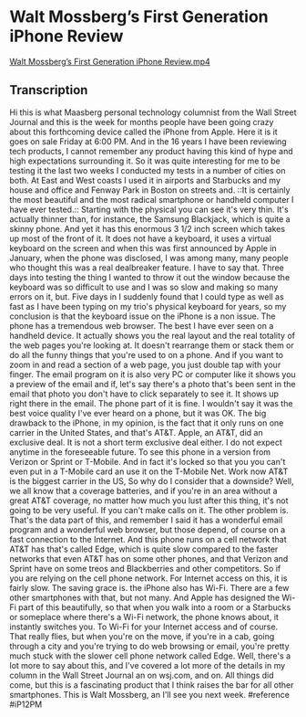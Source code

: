 # Walt Mossberg’s First Generation iPhone Review
<a href='Walt%20Mossberg%E2%80%99s%20First%20Generation%20iPhone%20Review.mp4'>Walt Mossberg’s First Generation iPhone Review.mp4</a>
## Transcription
Hi this is what Maasberg personal technology columnist from the Wall Street Journal and this is the week for months people have been going crazy about this forthcoming device called the iPhone from Apple.
Here it is it goes on sale Friday at 6:00 PM.
And in the 16 years I have been reviewing tech products, I cannot remember any product having this kind of hype and high expectations surrounding it.
So it was quite interesting for me to be testing it the last two weeks I conducted my tests in a number of cities on both.
At East and West coasts I used it in airports and Starbucks and my house and office and Fenway Park in Boston on streets and.
::It is certainly the most beautiful and the most radical smartphone or handheld computer I have ever tested.::
Starting with the physical you can see it's very thin.
It's actually thinner than, for instance, the Samsung Blackjack, which is quite a skinny phone.
And yet it has this enormous 3 1/2 inch screen which takes up most of the front of it.
It does not have a keyboard, it uses a virtual keyboard on the screen and when this was first announced by Apple in January, when the phone was disclosed, I was among many, many people who thought this was a real dealbreaker feature.
I have to say that.
Three days into testing the thing I wanted to throw it out the window because the keyboard was so difficult to use and I was so slow and making so many errors on it, but.
Five days in I suddenly found that I could type as well as fast as I have been typing on my trio's physical keyboard for years, so my conclusion is that the keyboard issue on the iPhone is a non issue.
The phone has a tremendous web browser.
The best I have ever seen on a handheld device.
It actually shows you the real layout and the real totality of the web pages you're looking at.
It doesn't rearrange them or stack them or do all the funny things that you're used to on a phone.
And if you want to zoom in and read a section of a web page, you just double tap with your finger.
The email program on it is also very PC or computer like it shows you a preview of the email and if, let's say there's a photo that's been sent in the email that photo you don't have to click separately to see it.
It shows up right there in the email.
The phone part of it is fine.
I wouldn't say it was the best voice quality I've ever heard on a phone, but it was OK.
The big drawback to the iPhone, in my opinion, is the fact that it only runs on one carrier in the United States, and that's AT&T. Apple, an AT&T, did an exclusive deal. It is not a short term exclusive deal either. I do not expect anytime in the foreseeable future.
To see this phone in a version from Verizon or Sprint or T-Mobile. And in fact it's locked so that you you can't even put in a T-Mobile card an use it on the T-Mobile Net.
Work now AT&T is the biggest carrier in the US, So why do I consider that a downside? Well, we all know that a coverage batteries, and if you're in an area without a great AT&T coverage, no matter how much you lust after this thing, it's not going to be very useful. If you can't make calls on it. The other problem is.
That's the data part of this, and remember I said it has a wonderful email program and a wonderful web browser, but those depend, of course on a fast connection to the Internet.
And this phone runs on a cell network that AT&T has that's called Edge, which is quite slow compared to the faster networks that even AT&T has on some other phones, and that Verizon and Sprint have on some treos and Blackberries and other competitors. So if you are relying on the cell phone network.
For Internet access on this, it is fairly slow.
The saving grace is.
the iPhone also has Wi-Fi.
There are a few other smartphones with that, but not many.
And Apple has designed the Wi-Fi part of this beautifully, so that when you walk into a room or a Starbucks or someplace where there's a Wi-Fi network, the phone knows about, it instantly switches you.
To Wi-Fi for your Internet access and of course.
That really flies, but when you're on the move, if you're in a cab, going through a city and you're trying to do web browsing or email, you're pretty much stuck with the slower cell phone network called Edge. Well, there's a lot more to say about this, and I've covered a lot more of the details in my column in the Wall Street Journal an on wsj.com, and on.
All things did come, but this is a fascinating product that I think raises the bar for all other smartphones.
This is Walt Mossberg, an I'll see you next week.
#reference #iP12PM